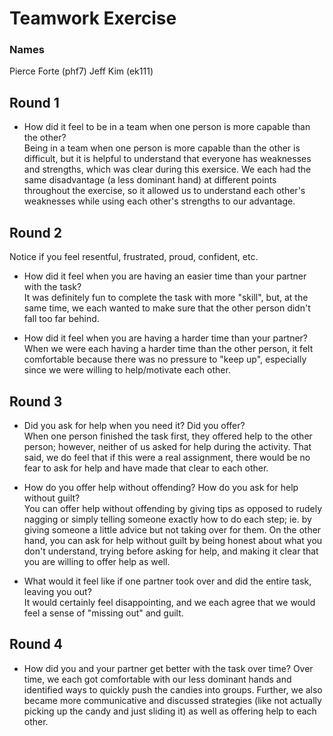 # Teamwork Exercise
### Names
Pierce Forte (phf7)
Jeff Kim (ek111)

## Round 1

 * How did it feel to be in a team when one person is more capable than the other?  
Being in a team when one person is more capable than the other is difficult, but it is helpful to understand that everyone has weaknesses and strengths, which was clear during this exersice. We each had the same disadvantage (a less dominant hand) at different points throughout the exercise, so it allowed us to understand each other's weaknesses while using each other's strengths to our advantage.

## Round 2

Notice if you feel resentful, frustrated, proud, confident, etc.

 * How did it feel when you are having an easier time than your partner with the task?  
It was definitely fun to complete the task with more "skill", but, at the same time, we each wanted to make sure that the other person didn't fall too far behind.

 * How did it feel when you are having a harder time than your partner?  
When we were each having a harder time than the other person, it felt comfortable because there was no pressure to "keep up", especially since we were willing to help/motivate each other.

## Round 3

 * Did you ask for help when you need it? Did you offer?   
When one person finished the task first, they offered help to the other person; however, neither of us asked for help during the activity. That said, we do feel that if this were a real assignment, there would be no fear to ask for help and have made that clear to each other.

 * How do you offer help without offending? How do you ask for help without guilt?  
You can offer help without offending by giving tips as opposed to rudely nagging or simply telling someone exactly how to do each step; ie. by giving someone a little advice but not taking over for them. On the other hand, you can ask for help without guilt by being honest about what you don't understand, trying before asking for help, and making it clear that you are willing to offer help as well.

 * What would it feel like if one partner took over and did the entire task, leaving you out?  
It would certainly feel disappointing, and we each agree that we would feel a sense of "missing out" and guilt. 


## Round 4

 * How did you and your partner get better with the task over time? 
Over time, we each got comfortable with our less dominant hands and identified ways to quickly push the candies into groups. Further, we also became more communicative and discussed strategies (like not actually picking up the candy and just sliding it) as well as offering help to each other.
